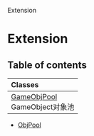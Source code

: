 Extension

# Extension <Badge type="tip" text="Namespace" /> <Score text="Extension" />

## Table of contents

| Classes |
| :-----|
| [GameObjPool](../classes/Extension.GameObjPool.md) <br> GameObject对象池|
- [ObjPool](../classes/Extension.ObjPool.md)